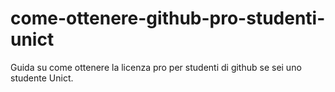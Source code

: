 # come-ottenere-github-pro-studenti-unict
Guida su come ottenere la licenza pro per studenti di github se sei uno studente Unict.
